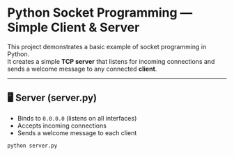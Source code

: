 # Python Socket Programming — Simple Client & Server

This project demonstrates a basic example of socket programming in Python.  
It creates a simple **TCP server** that listens for incoming connections and sends a welcome message to any connected **client**.

---

## 🖥️ Server (server.py)
- Binds to `0.0.0.0` (listens on all interfaces)
- Accepts incoming connections
- Sends a welcome message to each client

```bash
python server.py
